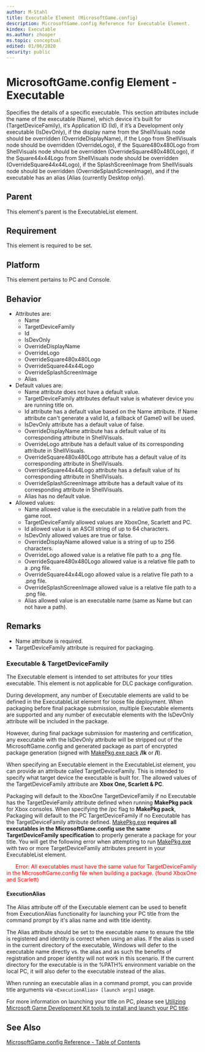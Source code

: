 ```yaml
---
author: M-Stahl
title: Executable Element (MicrosoftGame.config)
description: MicrosoftGame.config Reference for Executable Element.
kindex: Executable
ms.author: zhooper
ms.topic: conceptual
edited: 01/06/2020
security: public
---
```


# MicrosoftGame.config Element - Executable

Specifies the details of a specific executable. This section attributes include the name of the executable (Name), which device it’s built for (TargetDeviceFamily), it’s Application ID (Id), if it’s a Development only executable (IsDevOnly), if the display name from the ShellVisuals node should be overridden (OverrideDisplayName), if the Logo from ShellVisuals node should be overridden (OverrideLogo), if the Square480x480Logo from ShellVisuals node should be overridden (OverrideSquare480x480Logo), if the Square44x44Logo from ShellVisuals node should be overridden (OverrideSquare44x44Logo), if the SplashScreenImage from ShellVisuals node should be overridden (OverrideSplashScreenImage), and if the executable has an alias (Alias (currently Desktop only).

## Parent
This element's parent is the ExecutableList element.

## Requirement
This element is required to be set.

## Platform
This element pertains to PC and Console.

## Behavior
* Attributes are:
  * Name
  * TargetDeviceFamily
  * Id
  * IsDevOnly
  * OverrideDisplayName
  * OverrideLogo
  * OverrideSquare480x480Logo
  * OverrideSquare44x44Logo
  * OverrideSplashScreenImage
  * Alias
* Default values are:
  * Name attribute does not have a default value.
  * TargetDeviceFamily attributes default value is whatever device you are running title on.
  * Id attribute has a default value based on the Name attribute. If Name attribute can't generate a valid Id, a fallback of Game0 will be used.
  * IsDevOnly attribute has a default value of false.
  * OverrideDisplayName attribute has a default value of its corresponding attribute in ShellVisuals.
  * OverrideLogo attribute has a default value of its corresponding attribute in ShellVisuals.
  * OverrideSquare480x480Logo attribute has a default value of its corresponding attribute in ShellVisuals.
  * OverrideSquare44x44Logo attribute has a default value of its corresponding attribute in ShellVisuals.
  * OverrideSplashScreenImage attribute has a default value of its corresponding attribute in ShellVisuals.
  * Alias has no default value.
* Allowed values:
  * Name allowed value is the executable in a relative path from the game root.
  * TargetDeviceFamily allowed values are XboxOne, Scarlett and PC.
  * Id allowed value is an ASCII string of up to 64 characters.
  * IsDevOnly allowed values are true or false.
  * OverrideDisplayName allowed value is a string of up to 256 characters.
  * OverrideLogo allowed value is a relative file path to a .png file.
  * OverrideSquare480x480Logo allowed value is a relative file path to a .png file.
  * OverrideSquare44x44Logo allowed value is a relative file path to a .png file.
  * OverrideSplashScreenImage allowed value is a relative file path to a .png file.
  * Alias allowed value is an executable name (same as Name but can not have a path).

## Remarks
* Name attribute is required.
* TargetDeviceFamily attribute is required for packaging.

### Executable & TargetDeviceFamily
The Executable element is intended to set attributes for your titles executable. This element is not applicable for DLC package configuration.

During development, any number of Executable elements are valid to be defined in the ExecutableList element for loose file deployment. When packaging before final package submission, multiple Executable elements are supported and any number of executable elements with the IsDevOnly attribute will be included in the package. 

However, during final package submission for mastering and certification, any executable with the IsDevOnly attribute will be stripped out of the MicrosoftGame.config and generated package as part of encrypted package generation (signed with [MakePkg.exe pack](../../../../packaging/deployment/makepkg.md) **/lk** or **/l**). 

When specifying an Executable element in the ExecutableList element, you can provide an attribute called TargetDeviceFamily. This is intended to specify what target device the executable is built for. The allowed values of the TargetDeviceFamily attribute are **Xbox One, Scarlett & PC**.

Packaging will default to the XboxOne TargetDeviceFamily if no Executable has the TargetDevieFamily attribute defined when running **MakePkg pack** for Xbox consoles. When specifying the /pc flag to **MakePkg pack**, Packaging will default to the PC TargetDeviceFamily if no Executable has the TargetDeviceFamily attribute defined. [MakePkg.exe](../../../../packaging/deployment/makepkg.md) **requires all executables in the MicrosoftGame.config use the same TargetDeviceFamily specification** to properly generate a package for your title. You will get the following error when attempting to run [MakePkg.exe](../../../../packaging/deployment/makepkg.md) with two or more TargetDeviceFamily attributes present in your ExecutableList element.

&nbsp;&nbsp;&nbsp;&nbsp;&nbsp;&nbsp;<span style="color:red">Error: All executables must have the same value for TargetDeviceFamily in the MicrosoftGame.config file when building a package. (found XboxOne and Scarlett)</span>

<a id="MicrosoftGameConfig-Alias"></a>

#### ExecutionAlias

The Alias attribute off of the Executable element can be used to benefit from ExecutionAlias functionality for launching your PC title from the command prompt by it's alias name and with title identity.

The Alias attribute should be set to the executable name to ensure the title is registered and identity is correct when using an alias. If the alias is used in the current directory of the executable, Windows will defer to the executable name directly vs. the alias and as such the benefits of registration and proper identity will not work in this scenario. If the current directory for the executable is in the %PATH% environment variable on the local PC, it will also defer to the executable instead of the alias.

When running an executable alias in a command prompt, you can provide title arguments via ```<ExecutionAlias> [launch args]``` usage.

For more information on launching your title on PC, please see [Utilizing Microsoft Game Development Kit tools to install and launch your PC title](../../../../tools-pc/launching-on-pc.md).

## See Also
[MicrosoftGame.config Reference - Table of Contents](gc-microsoftgameconfig-toc.md)  